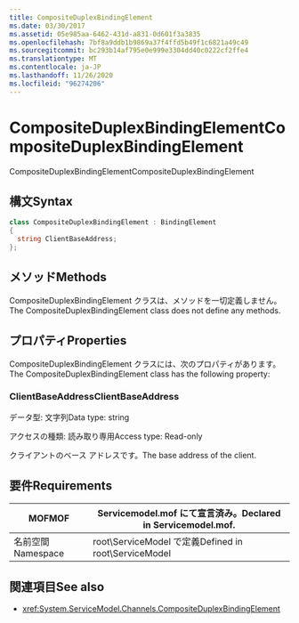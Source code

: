 ```yaml
---
title: CompositeDuplexBindingElement
ms.date: 03/30/2017
ms.assetid: 05e985aa-6462-431d-a831-0d601f3a3835
ms.openlocfilehash: 7bf8a9ddb1b9869a37f4ffd5b49f1c6821a49c49
ms.sourcegitcommit: bc293b14af795e0e999e3304dd40c0222cf2ffe4
ms.translationtype: MT
ms.contentlocale: ja-JP
ms.lasthandoff: 11/26/2020
ms.locfileid: "96274206"
---
```

# <a name="compositeduplexbindingelement"></a><span data-ttu-id="4bc2f-102">CompositeDuplexBindingElement</span><span class="sxs-lookup"><span data-stu-id="4bc2f-102">CompositeDuplexBindingElement</span></span>

<span data-ttu-id="4bc2f-103">CompositeDuplexBindingElement</span><span class="sxs-lookup"><span data-stu-id="4bc2f-103">CompositeDuplexBindingElement</span></span>  
  
## <a name="syntax"></a><span data-ttu-id="4bc2f-104">構文</span><span class="sxs-lookup"><span data-stu-id="4bc2f-104">Syntax</span></span>  
  
```csharp
class CompositeDuplexBindingElement : BindingElement  
{  
  string ClientBaseAddress;  
};  
```  
  
## <a name="methods"></a><span data-ttu-id="4bc2f-105">メソッド</span><span class="sxs-lookup"><span data-stu-id="4bc2f-105">Methods</span></span>  

 <span data-ttu-id="4bc2f-106">CompositeDuplexBindingElement クラスは、メソッドを一切定義しません。</span><span class="sxs-lookup"><span data-stu-id="4bc2f-106">The CompositeDuplexBindingElement class does not define any methods.</span></span>  
  
## <a name="properties"></a><span data-ttu-id="4bc2f-107">プロパティ</span><span class="sxs-lookup"><span data-stu-id="4bc2f-107">Properties</span></span>  

 <span data-ttu-id="4bc2f-108">CompositeDuplexBindingElement クラスには、次のプロパティがあります。</span><span class="sxs-lookup"><span data-stu-id="4bc2f-108">The CompositeDuplexBindingElement class has the following property:</span></span>  
  
### <a name="clientbaseaddress"></a><span data-ttu-id="4bc2f-109">ClientBaseAddress</span><span class="sxs-lookup"><span data-stu-id="4bc2f-109">ClientBaseAddress</span></span>  

 <span data-ttu-id="4bc2f-110">データ型: 文字列</span><span class="sxs-lookup"><span data-stu-id="4bc2f-110">Data type: string</span></span>  
  
 <span data-ttu-id="4bc2f-111">アクセスの種類: 読み取り専用</span><span class="sxs-lookup"><span data-stu-id="4bc2f-111">Access type: Read-only</span></span>  
  
 <span data-ttu-id="4bc2f-112">クライアントのベース アドレスです。</span><span class="sxs-lookup"><span data-stu-id="4bc2f-112">The base address of the client.</span></span>  
  
## <a name="requirements"></a><span data-ttu-id="4bc2f-113">要件</span><span class="sxs-lookup"><span data-stu-id="4bc2f-113">Requirements</span></span>  
  
|<span data-ttu-id="4bc2f-114">MOF</span><span class="sxs-lookup"><span data-stu-id="4bc2f-114">MOF</span></span>|<span data-ttu-id="4bc2f-115">Servicemodel.mof にて宣言済み。</span><span class="sxs-lookup"><span data-stu-id="4bc2f-115">Declared in Servicemodel.mof.</span></span>|  
|---------|-----------------------------------|  
|<span data-ttu-id="4bc2f-116">名前空間</span><span class="sxs-lookup"><span data-stu-id="4bc2f-116">Namespace</span></span>|<span data-ttu-id="4bc2f-117">root\ServiceModel で定義</span><span class="sxs-lookup"><span data-stu-id="4bc2f-117">Defined in root\ServiceModel</span></span>|  
  
## <a name="see-also"></a><span data-ttu-id="4bc2f-118">関連項目</span><span class="sxs-lookup"><span data-stu-id="4bc2f-118">See also</span></span>

- <xref:System.ServiceModel.Channels.CompositeDuplexBindingElement>

